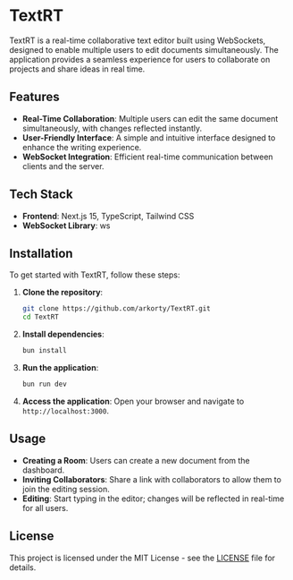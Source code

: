 # TextRT

TextRT is a real-time collaborative text editor built using WebSockets, designed to enable multiple users to edit documents simultaneously. The application provides a seamless experience for users to collaborate on projects and share ideas in real time.

## Features

- **Real-Time Collaboration**: Multiple users can edit the same document simultaneously, with changes reflected instantly.
- **User-Friendly Interface**: A simple and intuitive interface designed to enhance the writing experience.
- **WebSocket Integration**: Efficient real-time communication between clients and the server.

## Tech Stack

- **Frontend**: Next.js 15, TypeScript, Tailwind CSS
- **WebSocket Library**: ws

## Installation

To get started with TextRT, follow these steps:

1. **Clone the repository**:

   ```bash
   git clone https://github.com/arkorty/TextRT.git
   cd TextRT
   ```

2. **Install dependencies**:

   ```bash
   bun install
   ```

3. **Run the application**:

   ```bash
   bun run dev
   ```

4. **Access the application**: Open your browser and navigate to `http://localhost:3000`.

## Usage

- **Creating a Room**: Users can create a new document from the dashboard.
- **Inviting Collaborators**: Share a link with collaborators to allow them to join the editing session.
- **Editing**: Start typing in the editor; changes will be reflected in real-time for all users.

## License

This project is licensed under the MIT License - see the [LICENSE](LICENSE) file for details.
